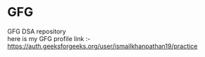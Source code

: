 # GFG
GFG DSA repository  
here is my GFG profile link :- https://auth.geeksforgeeks.org/user/ismailkhanpathan19/practice
